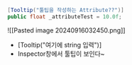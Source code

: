 ```cs
[Tooltip("툴팁을 작성하는 Attribute??")]
public float _attributeTest = 10.0f;
```
![[Pasted image 20240916032450.png]]
- [Tooltip("여기에 string 입력")]
- Inspector창에서 툴팁이 보인다~